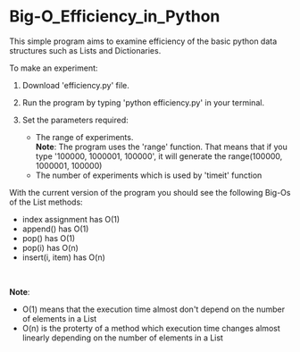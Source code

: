 # Big-O_Efficiency_in_Python
This simple program aims to examine efficiency of the basic python data structures such as Lists and Dictionaries.

To make an experiment:

1. Download 'efficiency.py' file.

2. Run the program by typing 'python efficiency.py' in your terminal.

3. Set the parameters required:

   * The range of experiments. <br>
     <b>Note</b>: The program uses the 'range' function. That means that if you type '100000, 1000001, 100000', it will generate the range(100000, 1000001, 100000)
   * The number of experiments which is used by 'timeit' function
   
With the current version of the program you should see the following Big-Os of the List methods:
   * index assignment has O(1)
   * append() has O(1)
   * pop() has O(1)
   * pop(i) has O(n)
   * insert(i, item) has O(n)
<br>

<b>Note</b>:
   * O(1) means that the execution time almost don't depend on the number of elements in a List
   * O(n) is the proterty of a method which execution time changes almost linearly depending on the number of elements in a List

